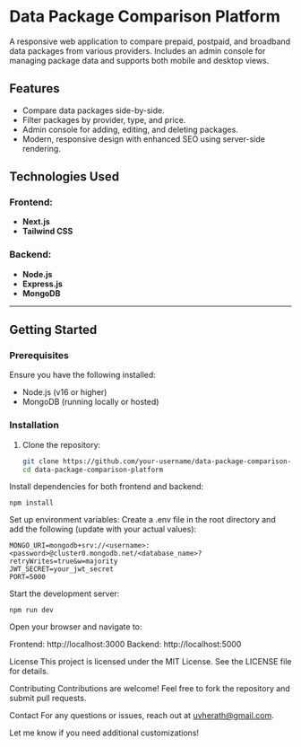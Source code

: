 
# Data Package Comparison Platform  

A responsive web application to compare prepaid, postpaid, and broadband data packages from various providers. Includes an admin console for managing package data and supports both mobile and desktop views.

## Features  
- Compare data packages side-by-side.  
- Filter packages by provider, type, and price.  
- Admin console for adding, editing, and deleting packages.  
- Modern, responsive design with enhanced SEO using server-side rendering.  

## Technologies Used  
### Frontend:  
- **Next.js**  
- **Tailwind CSS**  

### Backend:  
- **Node.js**  
- **Express.js**  
- **MongoDB**  

---

## Getting Started  

### Prerequisites  
Ensure you have the following installed:  
- Node.js (v16 or higher)  
- MongoDB (running locally or hosted)  

### Installation  

1. Clone the repository:  
   ```bash  
   git clone https://github.com/your-username/data-package-comparison-platform.git  
   cd data-package-comparison-platform  
Install dependencies for both frontend and backend:

    npm install  

Set up environment variables:
Create a .env file in the root directory and add the following (update with your actual values):

    MONGO_URI=mongodb+srv://<username>:<password>@cluster0.mongodb.net/<database_name>?retryWrites=true&w=majority  
    JWT_SECRET=your_jwt_secret  
    PORT=5000  

Start the development server:

    npm run dev  

Open your browser and navigate to:

Frontend: http://localhost:3000
Backend: http://localhost:5000

License
This project is licensed under the MIT License. See the LICENSE file for details.

Contributing
Contributions are welcome! Feel free to fork the repository and submit pull requests.

Contact
For any questions or issues, reach out at uvherath@gmail.com.


Let me know if you need additional customizations!
